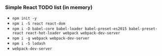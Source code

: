 ### Simple React TODO list (in memory)

* ```npm init -y```
* ```npm i -S react react-dom```
* ```npm i -D babel-core babel-loader babel-preset-es2015 babel-preset-react react-hot-loader webpack webpack-dev-server```
* ```npm i -g webpack webpack-dev-server```
* ```npm i -S lodash```
* ```webpack-dev-server```
